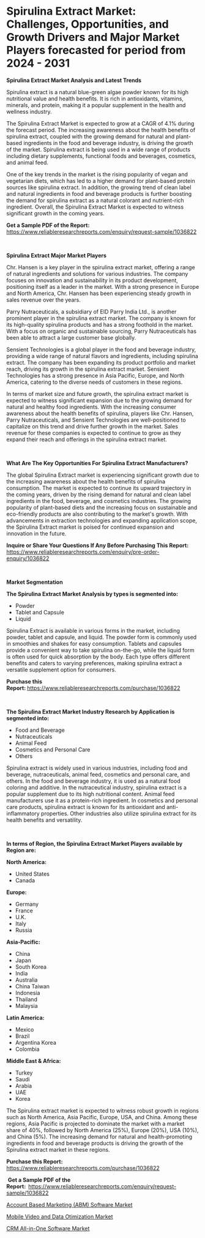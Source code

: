 <p><h1>Spirulina Extract Market: Challenges, Opportunities, and Growth Drivers and Major Market Players forecasted for period from 2024 - 2031</h1></p><p><strong>Spirulina Extract Market Analysis and Latest Trends</strong></p>
<p><p>Spirulina extract is a natural blue-green algae powder known for its high nutritional value and health benefits. It is rich in antioxidants, vitamins, minerals, and protein, making it a popular supplement in the health and wellness industry.</p><p>The Spirulina Extract Market is expected to grow at a CAGR of 4.1% during the forecast period. The increasing awareness about the health benefits of spirulina extract, coupled with the growing demand for natural and plant-based ingredients in the food and beverage industry, is driving the growth of the market. Spirulina extract is being used in a wide range of products including dietary supplements, functional foods and beverages, cosmetics, and animal feed.</p><p>One of the key trends in the market is the rising popularity of vegan and vegetarian diets, which has led to a higher demand for plant-based protein sources like spirulina extract. In addition, the growing trend of clean label and natural ingredients in food and beverage products is further boosting the demand for spirulina extract as a natural colorant and nutrient-rich ingredient. Overall, the Spirulina Extract Market is expected to witness significant growth in the coming years.</p></p>
<p><strong>Get a Sample PDF of the Report:&nbsp;</strong> <a href="https://www.reliableresearchreports.com/enquiry/request-sample/1036822">https://www.reliableresearchreports.com/enquiry/request-sample/1036822</a></p>
<p>&nbsp;</p>
<p><strong>Spirulina Extract Major Market Players</strong></p>
<p><p>Chr. Hansen is a key player in the spirulina extract market, offering a range of natural ingredients and solutions for various industries. The company focuses on innovation and sustainability in its product development, positioning itself as a leader in the market. With a strong presence in Europe and North America, Chr. Hansen has been experiencing steady growth in sales revenue over the years.</p><p>Parry Nutraceuticals, a subsidiary of EID Parry India Ltd., is another prominent player in the spirulina extract market. The company is known for its high-quality spirulina products and has a strong foothold in the market. With a focus on organic and sustainable sourcing, Parry Nutraceuticals has been able to attract a large customer base globally.</p><p>Sensient Technologies is a global player in the food and beverage industry, providing a wide range of natural flavors and ingredients, including spirulina extract. The company has been expanding its product portfolio and market reach, driving its growth in the spirulina extract market. Sensient Technologies has a strong presence in Asia Pacific, Europe, and North America, catering to the diverse needs of customers in these regions.</p><p>In terms of market size and future growth, the spirulina extract market is expected to witness significant expansion due to the growing demand for natural and healthy food ingredients. With the increasing consumer awareness about the health benefits of spirulina, players like Chr. Hansen, Parry Nutraceuticals, and Sensient Technologies are well-positioned to capitalize on this trend and drive further growth in the market. Sales revenue for these companies is expected to continue to grow as they expand their reach and offerings in the spirulina extract market.</p></p>
<p>&nbsp;</p>
<p><strong>What Are The Key Opportunities For Spirulina Extract Manufacturers?</strong></p>
<p><p>The global Spirulina Extract market is experiencing significant growth due to the increasing awareness about the health benefits of spirulina consumption. The market is expected to continue its upward trajectory in the coming years, driven by the rising demand for natural and clean label ingredients in the food, beverage, and cosmetics industries. The growing popularity of plant-based diets and the increasing focus on sustainable and eco-friendly products are also contributing to the market's growth. With advancements in extraction technologies and expanding application scope, the Spirulina Extract market is poised for continued expansion and innovation in the future.</p></p>
<p><strong>Inquire or Share Your Questions If Any Before Purchasing This Report:</strong> <a href="https://www.reliableresearchreports.com/enquiry/pre-order-enquiry/1036822">https://www.reliableresearchreports.com/enquiry/pre-order-enquiry/1036822</a></p>
<p>&nbsp;</p>
<p><strong>Market Segmentation</strong></p>
<p><strong>The Spirulina Extract Market Analysis by types is segmented into:</strong></p>
<p><ul><li>Powder</li><li>Tablet and Capsule</li><li>Liquid</li></ul></p>
<p><p>Spirulina Extract is available in various forms in the market, including powder, tablet and capsule, and liquid. The powder form is commonly used in smoothies and shakes for easy consumption. Tablets and capsules provide a convenient way to take spirulina on-the-go, while the liquid form is often used for quick absorption by the body. Each type offers different benefits and caters to varying preferences, making spirulina extract a versatile supplement option for consumers.</p></p>
<p><strong>Purchase this Report:&nbsp;</strong><a href="https://www.reliableresearchreports.com/purchase/1036822">https://www.reliableresearchreports.com/purchase/1036822</a></p>
<p>&nbsp;</p>
<p><strong>The Spirulina Extract Market Industry Research by Application is segmented into:</strong></p>
<p><ul><li>Food and Beverage</li><li>Nutraceuticals</li><li>Animal Feed</li><li>Cosmetics and Personal Care</li><li>Others</li></ul></p>
<p><p>Spirulina extract is widely used in various industries, including food and beverage, nutraceuticals, animal feed, cosmetics and personal care, and others. In the food and beverage industry, it is used as a natural food coloring and additive. In the nutraceutical industry, spirulina extract is a popular supplement due to its high nutritional content. Animal feed manufacturers use it as a protein-rich ingredient. In cosmetics and personal care products, spirulina extract is known for its antioxidant and anti-inflammatory properties. Other industries also utilize spirulina extract for its health benefits and versatility.</p></p>
<p>&nbsp;</p>
<p><strong>In terms of Region, the Spirulina Extract Market Players available by Region are:</strong></p>
<p>
    <p> <strong> North America: </strong>
        <ul>
            <li>United States</li>
            <li>Canada</li>
        </ul>
        </p> 
    <p> <strong> Europe: </strong>
        <ul>
            <li>Germany</li>
            <li>France</li>
            <li>U.K.</li>
            <li>Italy</li>
            <li>Russia</li>
        </ul>
        </p> 
    <p> <strong> Asia-Pacific: </strong>
        <ul>
            <li>China</li>
            <li>Japan</li>
            <li>South Korea</li>
            <li>India</li>
            <li>Australia</li>
            <li>China Taiwan</li>
            <li>Indonesia</li>
            <li>Thailand</li>
            <li>Malaysia</li>
        </ul>
        </p> 
    <p> <strong> Latin America: </strong>
        <ul>
            <li>Mexico</li>
            <li>Brazil</li>
            <li>Argentina Korea</li>
            <li>Colombia</li>
        </ul>
        </p> 
    <p> <strong> Middle East & Africa: </strong>
        <ul>
            <li>Turkey</li>
            <li>Saudi</li>
            <li>Arabia</li>
            <li>UAE</li>
            <li>Korea</li>
        </ul>
    </p>
    </p>
<p><p>The Spirulina extract market is expected to witness robust growth in regions such as North America, Asia Pacific, Europe, USA, and China. Among these regions, Asia Pacific is projected to dominate the market with a market share of 40%, followed by North America (25%), Europe (20%), USA (10%), and China (5%). The increasing demand for natural and health-promoting ingredients in food and beverage products is driving the growth of the Spirulina extract market in these regions.</p></p>
<p><strong>Purchase this Report: </strong><a href="https://www.reliableresearchreports.com/purchase/1036822">https://www.reliableresearchreports.com/purchase/1036822</a></p>
<p>&nbsp;<strong>Get a Sample PDF of the Report:&nbsp;&nbsp;</strong><a href="https://www.reliableresearchreports.com/enquiry/request-sample/1036822">https://www.reliableresearchreports.com/enquiry/request-sample/1036822</a></p>
<p><strong></strong></p>
<p><p><a href="https://view.publitas.com/reportprime-1/account-based-marketing-abm-software-market-size-market-share-and-global-market-analysis-report-2023-2030/">Account Based Marketing (ABM) Software Market</a></p><p><a href="https://view.publitas.com/reportprime-1/mobile-video-and-data-otimization-market-provides-a-comprehensive-analysis-including-a-macro-overview-of-the-market-as-well-as-micro-details-such-as-market-size-and-competitive-landscape/">Mobile Video and Data Otimization Market</a></p><p><a href="https://view.publitas.com/reportprime-1/decoding-the-crm-all-in-one-software-market-a-deep-dive-into-the-latest-market-trends-market-segmentation-and-competitive-analysis/">CRM All-in-One Software Market</a></p></p>
